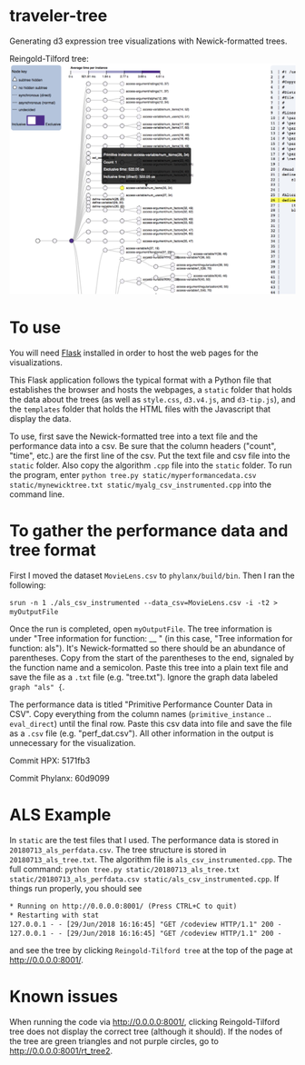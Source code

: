 # traveler-tree
Generating d3 expression tree visualizations with Newick-formatted trees.

Reingold-Tilford tree:
![Image of rt_tree](codeview.png)


# To use
You will need [Flask](http://flask.pocoo.org/) installed in order to host the web pages for the visualizations. 

This Flask application follows the typical format with a Python file that establishes the browser and hosts the webpages, a `static` folder that holds the data about the trees (as well as `style.css`, `d3.v4.js`, and `d3-tip.js`), and the `templates` folder that holds the HTML files with the Javascript that display the data. 

To use, first save the Newick-formatted tree into a text file and the performance data into a csv. Be sure that the column headers ("count", "time", etc.) are the first line of the csv. Put the text file and csv file into the `static` folder. Also copy the algorithm `.cpp` file into the `static` folder. To run the program, enter `python tree.py static/myperformancedata.csv static/mynewicktree.txt static/myalg_csv_instrumented.cpp` into the command line. 

# To gather the performance data and tree format
First I moved the dataset `MovieLens.csv` to `phylanx/build/bin`. Then I ran the following:
```
srun -n 1 ./als_csv_instrumented --data_csv=MovieLens.csv -i -t2 > myOutputFile
```

Once the run is completed, open `myOutputFile`. The tree information is under "Tree information for function: __ " (in this case, "Tree information for function: als"). It's Newick-formatted so there should be an abundance of parentheses. Copy from the start of the parentheses to the end, signaled by the function name and a semicolon. Paste this tree into a plain text file and save the file as a `.txt` file (e.g. "tree.txt"). Ignore the graph data labeled `graph "als" {`.

The performance data is titled "Primitive Performance Counter Data in CSV". Copy everything from the column names (`primitive_instance` .. `eval_direct`) until the final row. Paste this csv data into file and save the file as a `.csv` file (e.g. "perf_dat.csv"). All other information in the output is unnecessary for the visualization.

Commit HPX: 5171fb3

Commit Phylanx: 60d9099


# ALS Example
In `static` are the test files that I used. The performance data is stored in `20180713_als_perfdata.csv`. The tree structure is stored in `20180713_als_tree.txt`. The algorithm file is `als_csv_instrumented.cpp`. The full command: `python tree.py static/20180713_als_tree.txt static/20180713_als_perfdata.csv static/als_csv_instrumented.cpp`. If things run properly, you should see 
```
* Running on http://0.0.0.0:8001/ (Press CTRL+C to quit)
* Restarting with stat
127.0.0.1 - - [29/Jun/2018 16:16:45] "GET /codeview HTTP/1.1" 200 -
127.0.0.1 - - [29/Jun/2018 16:16:45] "GET /codeview HTTP/1.1" 200 -
```
and see the tree by clicking `Reingold-Tilford tree` at the top of the page at http://0.0.0.0:8001/.

# Known issues
When running the code via http://0.0.0.0:8001/, clicking Reingold-Tilford tree does not display the correct tree (although it should). If the nodes of the tree are green triangles and not purple circles, go to http://0.0.0.0:8001/rt_tree2.


